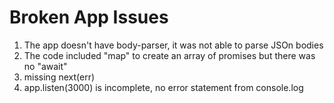 # Broken App Issues
1. The app doesn't have body-parser, it was not able to parse JSOn bodies
2. The code included "map" to create an array of promises but there was no "await"
3. missing next(err)
4. app.listen(3000) is incomplete, no error statement from console.log